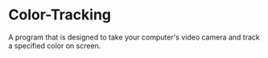 # Color-Tracking
A program that is designed to take your computer's video camera and track a specified color on screen.
